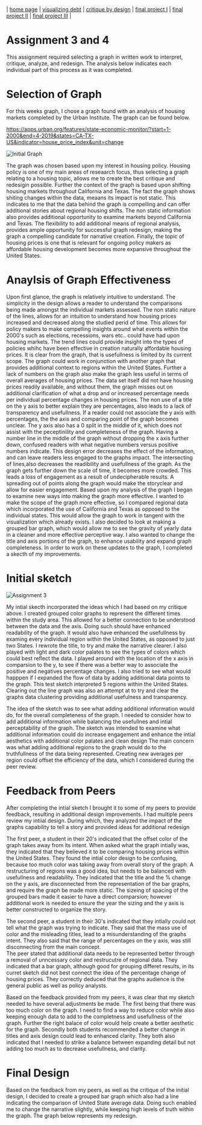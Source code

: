 | [home page](https://cmustudent.github.io/tswd-portfolio-templates/) | [visualizing debt](visualizing-government-debt) | [critique by design](critique-by-design) | [final project I](final-project-part-one) | [final project II](final-project-part-two) | [final project III](final-project-part-three) |

# Assignment 3 and 4
This assignment required selecting a graph in written work to interpret, critique, analyze, and redesign. The analysis below indicates each individual part of this process as it was completed. 

# Selection of Graph
For this weeks graph, I chose a graph found with an analysis of housing markets completed by the Urban Institute. The graph can be found below. 

https://apps.urban.org/features/state-economic-monitor/?start=1-2000&end=4-2019&states=CA-TX-US&indicator=house_price_index&unit=change

![Initial Graph](https://user-images.githubusercontent.com/123436415/217417434-ef3e9a61-43fc-4899-b54c-bd57a8e173c0.jpg)


The graph was chosen based upon my interest in housing policy. Housing policy is one of my main areas of reseaarch focus, thus selecting a graph relating to a housing topic, allows me to create the best critique and redesigin possible. Further the context of the graph is based upon shifting housing markets throughout California and Texas. The fact the graph shows shiting changes within the data, meaans its impact is not static. This indicates to me that the data behind the graph is compelling and can offer additional stories about regional housing shifts. The non static information also provides additional opportunity to examine markets beyond California and Texas.  The flexibility to add additional means of regional analysis, provides ample opportunity for successful graph redesign, making the graph a compelling candidate for narrative creation. Finally, the topic of housing prices is one that is relevant for ongoing policy makers as affordable housing development becomes more expansive throughout the United States.  


# Anaylsis of Graph Effectiveness

Upon first glance, the graph is relatively intuitive to understand. The simplicity in the design allows a reader to understand the comparisons being made amongst the individual markets assessed. The non static nature of the lines, allows for an intuition to understand how housing prices increased and decreased along the studied perid of time. This allows for policy makers to make compelling insights around what events within the 2000's such as elections, recessions, wars etc.. could have had upon housing markets. The trend lines could provide insight into the types of policies whihc have been effective in creation naturally affordable housing prices. 
It is clear from the graph, that is usefullness is limited by its current scope. The graph could work in conjunction with another graph that provides additional context to regions within the United States. Further a lack of numbers on the graph also make the graph less useful in  terms of overall averages of housing prices. The data set itself did not have housing prices readily available, and without them, the graph misses out on additional clarification of what a drop and or increased percentage needs per individual percentage changes in housing prices. The non use of a title on the y axis to better explain they are percentages, also leads to a lack of transparency and usefullness. If a reader could not associate the y axis with percentages, the the axis and comparing point of the graph becomes unclear.
  The y axis also has a 0 split in the middle of it, which does not assist with the peceptinility and completeness of the graph. Having a number line in the middle of the graph without dropping the  x axis further down, confused readers with what negative numbers versus positive numbers indicate. This design error decreases the effect of the information, and can leave readers less engaged to the graphs impact. 
    The intersecting of lines,also decreases the readibility and usefullness of the graph.  As the graph gets further down the scale of time, it becomes more crowded. This leads a loss of engagement as a result of undecipherable results. A spreading out of points along the graph would make the storyclear and allow for easier engagement. 
    Based upon my analysis of the graph I began to examine new ways into making the graph more effective. I wanted to make the scope of the graph more effective, so I compared regional data which incorporated the use of California and Texas as opposed to the individual states. This would allow the graph  to work in tangent with the visualization which already exists. I also decided to look at making a grouped bar graph, which would allow me to see the gravity of yearly data in a cleaner and more effective perceptive way.  I also wanted to change the title and axis portions of the graph, to enhance usability and  expand graph completeness. In order to work on these updates to the graph, I completed a skecth of my  improvements. 
    
# Initial sketch 
![Assignment 3 ](https://user-images.githubusercontent.com/123436415/217416801-13a28dc9-7a83-4524-81ba-047a0e880c15.JPG)

My intial skecth incorporated the ideas which I had based on my critique above. I created grouped color graphs to represent the different times within the study area. This  allowed for a better connection to be understood between the data and the axis. Doing such should have enhanced readability  of the graph. It would also have enhanced the usefullness by examing every individual region within the United States, as opposed to just two States.  I rewrote the title, to try and make the narrative clearer. I also played with light and dark color palates to see the types of colors which could best reflect the data. I played around with the location of the x axis in comparsion to the y, to see if there was a better way to associate the positive and negatives percentage changes.  I also tried to see what would happpen if I expanded the flow of data by adding additional data points  to  the graph. This test sketch interpreted  5 regions within the United States. Clearing out the line graph was also an attempt at to try  and clear the graphs  data clustering providing additional usefulness and transparency.

The idea of the sketch was to see what adding additional information would do, for the overall completeness of the graph. I needed to consider how to add additional information while balancing the usefullnes and intial perceptability of the graph. The sketch was intended to examine what additional information could do increase engagement and enhance the intial aesthetics with additional color palates and clean design  The main concern was what adding additional regions to the graph would do to the truthfullness of the data being represented.  Creating new averages per region could offset the efficiency of the data, which I considered  during the peer review. 


# Feedback from Peers
After completing the intial sketch I brought it to some of my peers to provide feedback, resulting in additional design improvements.  I had multiple  peers review my intiial design.  During which, they analyzed the impact of the graphs capability to tell a story and provided ideas for additional redesign 

The first peer, a student in their 20's indicated that the offset color of the graph takes away from its intent. When asked what the graph intially was, they indicated that they believed it to be comparing housing prices within the United States. They found the intial color design to be confusing, because too much color was taking away from overall  story of the graph.  A restructuring of regions was a good idea, but needs to be balanced with usefullness and readability. They indicated that the title and  the % change on the y axis, are disconnected from the representation of the bar graphs, and require the graph be made more static.  The sizeing of spacing of the grouped bars made it easier to have a direct comparsion; however additional work is needed to ensure the year the sizing and the y axis is better constructed to organize the story. 

The second peer, a student in their 30's indicated that they intially could not tell what the graph was trying to indicate. They said that the mass use of color and the misleading titles, lead to a misunderstanding of the  graphs intent.  They also said that the range of percentages on the y axis, was still disconnecting from the main concept.  
The peer stated that  additional data needs to be represented better through a removal of unncessary color and restrucutre of regional data.  They indicated that a bar graph, although good for grouping differet results, in its curret sketch did not best connect the idea of the percentage change of housing prices. They correctly deduced that the graphs audience is the general public as well as policy analysts. 

Based on the feedback provided from my peers, it was clear that my sketch needed to have several adjustments be made. The first being that there was too much color on the graph. I need to find a way to reduce color while also keeping enough data to add to the completness and usefullness of the graph. Further the right balace of color would help create a better aesthetic for the graph. Secondly both students recommended a better change in  titles and axis design could lead to enhanced clarity. They both also indicated that I needed to strike a balance between expanding detail but not adding too much as to decrease usefullness, and clarity. 


# Final Design

Based on the feedback from my peers, as well as the critique of the initial design, I decided to create a grouped bar graph which also had  a line indicating the comparison of United State average data. Doing such enabled me to change the narrative slightly, while keeping high levels of truth within the graph. The graph below represents my redesign. 


